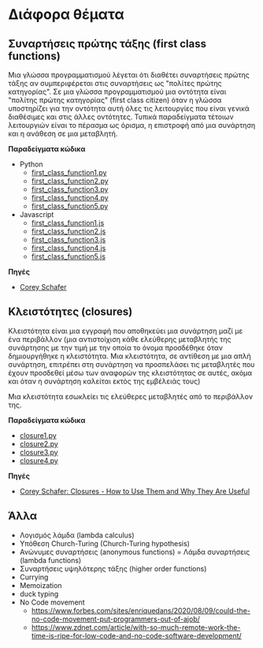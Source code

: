 # Διάφορα θέματα

## Συναρτήσεις πρώτης τάξης (first class functions)

Μια γλώσσα προγραμματισμού λέγεται ότι διαθέτει συναρτήσεις πρώτης τάξης αν συμπεριφέρεται στις συναρτήσεις ως "πολίτες πρώτης κατηγορίας". Σε μια γλώσσα προγραμματισμού μια οντότητα είναι "πολίτης πρώτης κατηγορίας" (first class citizen) όταν η γλώσσα υποστηρίζει για την οντότητα αυτή όλες τις λειτουργίες που είναι γενικά διαθέσιμες και στις άλλες οντότητες. Τυπικά παραδείγματα τέτοιων λειτουργιών είναι το πέρασμα ως όρισμα, η επιστροφή από μια συνάρτηση και η ανάθεση σε μια μεταβλητή.  


**Παραδείγματα κώδικα**

* Python
  * [first_class_function1.py](./pl/python/first_class_function1.py)
  * [first_class_function2.py](./pl/python/first_class_function2.py)
  * [first_class_function3.py](./pl/python/first_class_function3.py)
  * [first_class_function4.py](./pl/python/first_class_function4.py)
  * [first_class_function5.py](./pl/python/first_class_function5.py)
* Javascript
  * [first_class_function1.js](./pl/javascript/first_class_function1.js)
  * [first_class_function2.js](./pl/javascript/first_class_function2.js)
  * [first_class_function3.js](./pl/javascript/first_class_function3.js)
  * [first_class_function4.js](./pl/javascript/first_class_function4.js)
  * [first_class_function5.js](./pl/javascript/first_class_function5.js)

**Πηγές**

* [Corey Schafer]()

## Κλειστότητες (closures)

Κλειστότητα είναι μια εγγραφή που αποθηκεύει μια συνάρτηση μαζί με ένα περιβάλλον (μια αντιστοίχιση κάθε ελεύθερης μεταβλητής της συνάρτησης με την τιμή με την οποία το όνομα προσδέθηκε όταν δημιουργήθηκε η κλειστότητα. Μια κλειστότητα, σε αντίθεση με μια απλή συνάρτηση, επιτρέπει στη συνάρτηση να προσπελάσει τις μεταβλητές που έχουν προσδεθεί μέσω των αναφορών  της κλειστότητας σε αυτές, ακόμα και όταν η συνάρτηση καλείται εκτός της εμβέλειάς τους)

Μια κλειστότητα εσωκλείει τις ελεύθερες μεταβλητές από το περιβάλλον της.

**Παραδείγματα κώδικα**

* [closure1.py](./pl/python/closure1.py)
* [closure2.py](./pl/python/closure2.py)
* [closure3.py](./pl/python/closure3.py)
* [closure4.py](./pl/python/closure4.py)
  
**Πηγές**

* [Corey Schafer: Closures - How to Use Them and Why They Are Useful](https://www.youtube.com/watch?v=swU3c34d2NQ)


## Άλλα

* Λογισμός λάμδα (lambda calculus)
* Υπόθεση Church-Turing (Church-Turing hypothesis)
* Ανώνυμες συναρτήσεις  (anonymous functions) = Λάμδα συναρτήσεις (lambda functions)
* Συναρτήσεις υψηλότερης τάξης (higher order functions)
* Currying
* Memoization
* duck typing
* No Code movement
  * <https://www.forbes.com/sites/enriquedans/2020/08/09/could-the-no-code-movement-put-programmers-out-of-ajob/>
  * <https://www.zdnet.com/article/with-so-much-remote-work-the-time-is-ripe-for-low-code-and-no-code-software-development/>